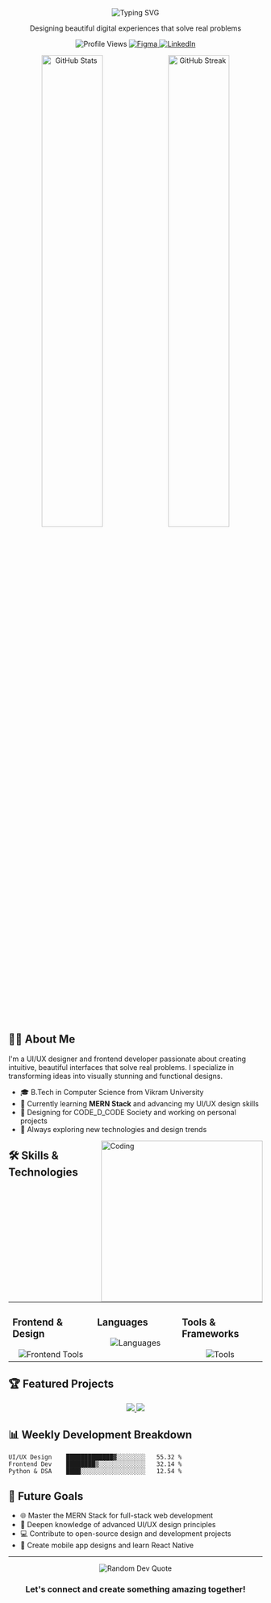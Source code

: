 <div align="center">
  <img src="https://readme-typing-svg.herokuapp.com?font=Poppins&weight=600&size=28&duration=3000&pause=800&color=6366F1&center=true&vCenter=true&random=false&width=500&lines=Hi%2C+I'm+Saurabh+Yadav;UI%2FUX+Designer;Frontend+Developer;Creative+Coder" alt="Typing SVG" />
  
  <p>Designing beautiful digital experiences that solve real problems</p>
</div>

<p align="center">
  <img src="https://komarev.com/ghpvc/?username=saurabh-yadav-sky" alt="Profile Views" />
  <a href="https://www.figma.com/@Saurabhyadav26" target="_blank">
    <img src="https://img.shields.io/badge/Figma-%23F24E1E.svg?style=flat&logo=figma&logoColor=white" alt="Figma" />
  </a>
  <a href="https://www.linkedin.com/in/saurabh-yadav-398365221/" target="_blank">
    <img src="https://img.shields.io/badge/LinkedIn-%230077B5.svg?style=flat&logo=linkedin&logoColor=white" alt="LinkedIn" />
  </a>
</p>

<div align="center">
  <img src="https://github-readme-stats.vercel.app/api?username=saurabh-yadav-sky&show_icons=true&theme=tokyonight&hide_border=true" width="49%" alt="GitHub Stats"/>
  <img src="https://github-readme-streak-stats.herokuapp.com/?user=saurabh-yadav-sky&theme=tokyonight&hide_border=true" width="49%" alt="GitHub Streak"/>
</div>

## 👨‍💻 About Me

I'm a UI/UX designer and frontend developer passionate about creating intuitive, beautiful interfaces that solve real problems. I specialize in transforming ideas into visually stunning and functional designs.

- 🎓 B.Tech in Computer Science from Vikram University
- 🌱 Currently learning **MERN Stack** and advancing my UI/UX design skills
- 💼 Designing for CODE_D_CODE Society and working on personal projects
- 🚀 Always exploring new technologies and design trends

<img align="right" alt="Coding" width="320" src="https://i.pinimg.com/originals/81/17/8b/81178b47a8598f0c81c4799f2cdd4057.gif">

## 🛠️ Skills & Technologies

<table>
  <tr>
    <td valign="top" width="33%">
      <h3>Frontend & Design</h3>
      <div align="center">
        <img src="https://skillicons.dev/icons?i=html,css,js,react,figma,bootstrap,tailwind" alt="Frontend Tools" />
      </div>
    </td>
    <td valign="top" width="33%">
      <h3>Languages</h3>
      <div align="center">
        <img src="https://skillicons.dev/icons?i=java,c,cpp,python" alt="Languages" />
      </div>
    </td>
    <td valign="top" width="33%">
      <h3>Tools & Frameworks</h3>
      <div align="center">
        <img src="https://skillicons.dev/icons?i=nodejs,mongodb,express,git,vscode" alt="Tools" />
      </div>
    </td>
  </tr>
</table>

## 🏆 Featured Projects

<div align="center">
  <a href="https://lnkd.in/gjrKTvkB">
    <img src="https://github-readme-stats.vercel.app/api/pin/?username=saurabh-yadav-sky&repo=code-d-code-website&theme=tokyonight&hide_border=true" />
  </a>
  <a href="https://www.figma.com/@Saurabhyadav26">
    <img src="https://github-readme-stats.vercel.app/api/pin/?username=saurabh-yadav-sky&repo=mera-bestie&theme=tokyonight&hide_border=true" />
  </a>
</div>

## 📊 Weekly Development Breakdown

```text
UI/UX Design    █████████████▓░░░░░░░░   55.32 %
Frontend Dev    ████████▒░░░░░░░░░░░░░   32.14 %
Python & DSA    ████░░░░░░░░░░░░░░░░░░   12.54 %
```

## 🎯 Future Goals

- 🌐 Master the MERN Stack for full-stack web development
- 🧠 Deepen knowledge of advanced UI/UX design principles
- 💻 Contribute to open-source design and development projects
- 📱 Create mobile app designs and learn React Native

---

<div align="center">
  <img src="https://quotes-github-readme.vercel.app/api?type=horizontal&theme=tokyonight" alt="Random Dev Quote"/>
  
  ### Let's connect and create something amazing together!
</div>
